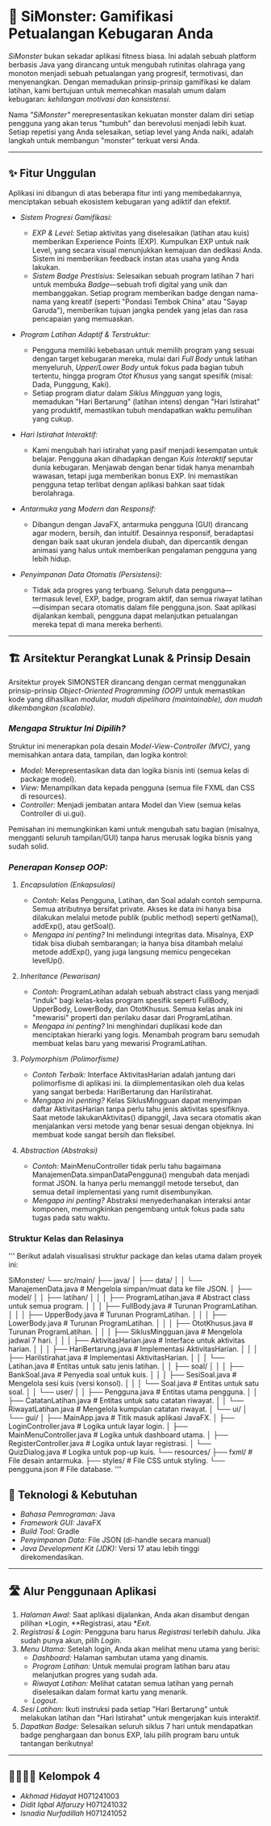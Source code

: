 # 👹 SiMonster: Gamifikasi Petualangan Kebugaran Anda

*SiMonster* bukan sekadar aplikasi fitness biasa. Ini adalah sebuah platform berbasis Java yang dirancang untuk mengubah rutinitas olahraga yang monoton menjadi sebuah petualangan yang progresif, termotivasi, dan menyenangkan. Dengan memadukan prinsip-prinsip gamifikasi ke dalam latihan, kami bertujuan untuk memecahkan masalah umum dalam kebugaran: *kehilangan motivasi dan konsistensi*.

Nama *"SiMonster"* merepresentasikan kekuatan monster dalam diri setiap pengguna yang akan terus "tumbuh" dan berevolusi menjadi lebih kuat. Setiap repetisi yang Anda selesaikan, setiap level yang Anda naiki, adalah langkah untuk membangun "monster" terkuat versi Anda.

---

## ✨ Fitur Unggulan

Aplikasi ini dibangun di atas beberapa fitur inti yang membedakannya, menciptakan sebuah ekosistem kebugaran yang adiktif dan efektif.

* *Sistem Progresi Gamifikasi:*
    * *EXP & Level:* Setiap aktivitas yang diselesaikan (latihan atau kuis) memberikan Experience Points (EXP). Kumpulkan EXP untuk naik Level, yang secara visual menunjukkan kemajuan dan dedikasi Anda. Sistem ini memberikan feedback instan atas usaha yang Anda lakukan.
    * *Sistem Badge Prestisius:* Selesaikan sebuah program latihan 7 hari untuk membuka *Badge*—sebuah trofi digital yang unik dan membanggakan. Setiap program memberikan badge dengan nama-nama yang kreatif (seperti "Pondasi Tembok China" atau "Sayap Garuda"), memberikan tujuan jangka pendek yang jelas dan rasa pencapaian yang memuaskan.

* *Program Latihan Adaptif & Terstruktur:*
    * Pengguna memiliki kebebasan untuk memilih program yang sesuai dengan target kebugaran mereka, mulai dari *Full Body* untuk latihan menyeluruh, *Upper/Lower Body* untuk fokus pada bagian tubuh tertentu, hingga program *Otot Khusus* yang sangat spesifik (misal: Dada, Punggung, Kaki).
    * Setiap program diatur dalam *Siklus Mingguan* yang logis, memadukan "Hari Bertarung" (latihan intens) dengan "Hari Istirahat" yang produktif, memastikan tubuh mendapatkan waktu pemulihan yang cukup.

* *Hari Istirahat Interaktif:*
    * Kami mengubah hari istirahat yang pasif menjadi kesempatan untuk belajar. Pengguna akan dihadapkan dengan *Kuis Interaktif* seputar dunia kebugaran. Menjawab dengan benar tidak hanya menambah wawasan, tetapi juga memberikan bonus EXP. Ini memastikan pengguna tetap terlibat dengan aplikasi bahkan saat tidak berolahraga.

* *Antarmuka yang Modern dan Responsif:*
    * Dibangun dengan JavaFX, antarmuka pengguna (GUI) dirancang agar modern, bersih, dan intuitif. Desainnya responsif, beradaptasi dengan baik saat ukuran jendela diubah, dan dipercantik dengan animasi yang halus untuk memberikan pengalaman pengguna yang lebih hidup.

* *Penyimpanan Data Otomatis (Persistensi):*
    * Tidak ada progres yang terbuang. Seluruh data pengguna—termasuk level, EXP, badge, program aktif, dan semua riwayat latihan—disimpan secara otomatis dalam file pengguna.json. Saat aplikasi dijalankan kembali, pengguna dapat melanjutkan petualangan mereka tepat di mana mereka berhenti.

---

## 🏗 Arsitektur Perangkat Lunak & Prinsip Desain

Arsitektur proyek SIMONSTER dirancang dengan cermat menggunakan prinsip-prinsip *Object-Oriented Programming (OOP)* untuk memastikan kode yang dihasilkan *modular, mudah dipelihara (maintainable), dan mudah dikembangkan (scalable)*.

### *Mengapa Struktur Ini Dipilih?*
Struktur ini menerapkan pola desain *Model-View-Controller (MVC)*, yang memisahkan antara data, tampilan, dan logika kontrol:
* *Model:* Merepresentasikan data dan logika bisnis inti (semua kelas di package model).
* *View:* Menampilkan data kepada pengguna (semua file FXML dan CSS di resources).
* *Controller:* Menjadi jembatan antara Model dan View (semua kelas Controller di ui.gui).

Pemisahan ini memungkinkan kami untuk mengubah satu bagian (misalnya, mengganti seluruh tampilan/GUI) tanpa harus merusak logika bisnis yang sudah solid.

### *Penerapan Konsep OOP:*

1.  *Encapsulation (Enkapsulasi)*
    * *Contoh:* Kelas Pengguna, Latihan, dan Soal adalah contoh sempurna. Semua atributnya bersifat private. Akses ke data ini hanya bisa dilakukan melalui metode publik (public method) seperti getNama(), addExp(), atau getSoal().
    * *Mengapa ini penting?* Ini melindungi integritas data. Misalnya, EXP tidak bisa diubah sembarangan; ia hanya bisa ditambah melalui metode addExp(), yang juga langsung memicu pengecekan levelUp().

2.  *Inheritance (Pewarisan)*
    * *Contoh:* ProgramLatihan adalah sebuah abstract class yang menjadi "induk" bagi kelas-kelas program spesifik seperti FullBody, UpperBody, LowerBody, dan OtotKhusus. Semua kelas anak ini "mewarisi" properti dan perilaku dasar dari ProgramLatihan.
    * *Mengapa ini penting?* Ini menghindari duplikasi kode dan menciptakan hierarki yang logis. Menambah program baru semudah membuat kelas baru yang mewarisi ProgramLatihan.

3.  *Polymorphism (Polimorfisme)*
    * *Contoh Terbaik:* Interface AktivitasHarian adalah jantung dari polimorfisme di aplikasi ini. Ia diimplementasikan oleh dua kelas yang sangat berbeda: HariBertarung dan HariIstirahat.
    * *Mengapa ini penting?* Kelas SiklusMingguan dapat menyimpan daftar AktivitasHarian tanpa perlu tahu jenis aktivitas spesifiknya. Saat metode lakukanAktivitas() dipanggil, Java secara otomatis akan menjalankan versi metode yang benar sesuai dengan objeknya. Ini membuat kode sangat bersih dan fleksibel.

4.  *Abstraction (Abstraksi)*
    * *Contoh:* MainMenuController tidak perlu tahu bagaimana ManajemenData.simpanDataPengguna() mengubah data menjadi format JSON. Ia hanya perlu memanggil metode tersebut, dan semua detail implementasi yang rumit disembunyikan.
    * *Mengapa ini penting?* Abstraksi menyederhanakan interaksi antar komponen, memungkinkan pengembang untuk fokus pada satu tugas pada satu waktu.


### Struktur Kelas dan Relasinya
'''
Berikut adalah visualisasi struktur package dan kelas utama dalam proyek ini:

SiMonster/
└── src/main/
├── java/
│   ├── data/
│   │   └── ManajemenData.java        # Mengelola simpan/muat data ke file JSON.
│   ├── model/
│   │   ├── latihan/
│   │   │   ├── ProgramLatihan.java   # Abstract class untuk semua program.
│   │   │   ├── FullBody.java       # Turunan ProgramLatihan.
│   │   │   ├── UpperBody.java      # Turunan ProgramLatihan.
│   │   │   ├── LowerBody.java      # Turunan ProgramLatihan.
│   │   │   ├── OtotKhusus.java     # Turunan ProgramLatihan.
│   │   │   ├── SiklusMingguan.java   # Mengelola jadwal 7 hari.
│   │   │   ├── AktivitasHarian.java  # Interface untuk aktivitas harian.
│   │   │   ├── HariBertarung.java    # Implementasi AktivitasHarian.
│   │   │   ├── HariIstirahat.java    # Implementasi AktivitasHarian.
│   │   │   └── Latihan.java          # Entitas untuk satu jenis latihan.
│   │   ├── soal/
│   │   │   ├── BankSoal.java         # Penyedia soal untuk kuis.
│   │   │   ├── SesiSoal.java         # Mengelola sesi kuis (versi konsol).
│   │   │   └── Soal.java             # Entitas untuk satu soal.
│   │   └── user/
│   │       ├── Pengguna.java         # Entitas utama pengguna.
│   │       ├── CatatanLatihan.java   # Entitas untuk satu catatan riwayat.
│   │       └── RiwayatLatihan.java   # Mengelola kumpulan catatan riwayat.
│   └── ui/
│       └── gui/
│           ├── MainApp.java          # Titik masuk aplikasi JavaFX.
│           ├── LoginController.java    # Logika untuk layar login.
│           ├── MainMenuController.java # Logika untuk dashboard utama.
│           ├── RegisterController.java # Logika untuk layar registrasi.
│           └── QuizDialog.java       # Logika untuk pop-up kuis.
└── resources/
├── fxml/                         # File desain antarmuka.
├── styles/                       # File CSS untuk styling.
└── pengguna.json                 # File database.
'''

## 🚀 Teknologi & Kebutuhan

* *Bahasa Pemrograman:* Java
* *Framework GUI:* JavaFX
* *Build Tool:* Gradle
* *Penyimpanan Data:* File JSON (di-handle secara manual)
* *Java Development Kit (JDK):* Versi 17 atau lebih tinggi direkomendasikan.

---

## 🛣 Alur Penggunaan Aplikasi

1.  *Halaman Awal:* Saat aplikasi dijalankan, Anda akan disambut dengan pilihan *Login, **Registrasi, atau **Exit*.
2.  *Registrasi & Login:* Pengguna baru harus *Registrasi* terlebih dahulu. Jika sudah punya akun, pilih *Login*.
3.  *Menu Utama:* Setelah login, Anda akan melihat menu utama yang berisi:
    * *Dashboard:* Halaman sambutan utama yang dinamis.
    * *Program Latihan:* Untuk memulai program latihan baru atau melanjutkan progres yang sudah ada.
    * *Riwayat Latihan:* Melihat catatan semua latihan yang pernah diselesaikan dalam format kartu yang menarik.
    * *Logout*.
4.  *Sesi Latihan:* Ikuti instruksi pada setiap "Hari Bertarung" untuk melakukan latihan dan "Hari Istirahat" untuk mengerjakan kuis interaktif.
5.  *Dapatkan Badge:* Selesaikan seluruh siklus 7 hari untuk mendapatkan badge penghargaan dan bonus EXP, lalu pilih program baru untuk tantangan berikutnya!

---

## 🦹‍♂😡😎 Kelompok 4

* *Akhmad Hidayat* H071241003
* *Didit Iqbal Alfaruzy* H071241032
* *Isnadia Nurfadillah* H071241052
